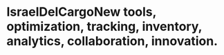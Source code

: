 # IsraelDelCargoNew tools, optimization, tracking, inventory, analytics, collaboration, innovation.
